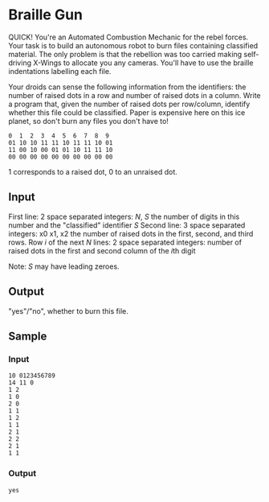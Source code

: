 # Braille Gun

QUICK! You're an Automated Combustion Mechanic for the rebel forces. Your task is to build an autonomous robot to burn files containing classified material. The only problem is that the rebellion was too carried making self-driving X-Wings to allocate you any cameras. You'll have to use the braille indentations labelling each file.

Your droids can sense the following information from the identifiers: the number of raised dots in a row and number of raised dots in a column. Write a program that, given the number of raised dots per row/column, identify whether this file could be classified. Paper is expensive here on this ice planet, so don't burn any files you don't have to!

```
0  1  2  3  4  5  6  7  8  9
01 10 10 11 11 10 11 11 10 01
11 00 10 00 01 01 10 11 11 10
00 00 00 00 00 00 00 00 00 00
```

1 corresponds to a raised dot, 0 to an unraised dot.

## Input
First line: 2 space separated integers: *N*, *S* the number of digits in this number and the "classified" identifier *S*
Second line: 3 space separated integers: x0 x1, x2 the number of raised dots in the first, second, and third rows.
Row *i* of the next *N* lines: 2 space separated integers: number of raised dots in the first and second column of the *i*th digit

Note: *S* may have leading zeroes.

## Output

"yes"/"no", whether to burn this file.

## Sample

### Input
```
10 0123456789
14 11 0
1 2
1 0
2 0
1 1
1 2
1 1
2 1
2 2
2 1
1 1
```

### Output
```
yes
```